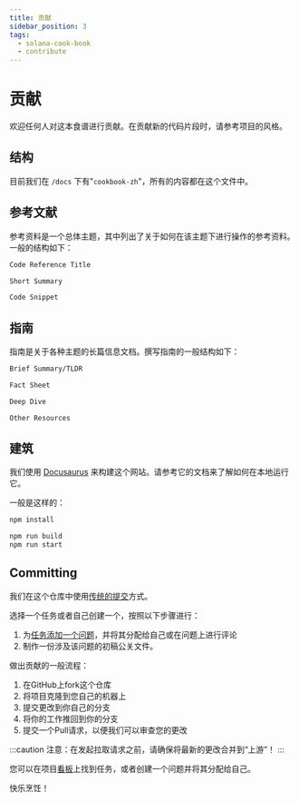 ```yaml
---
title: 贡献
sidebar_position: 3
tags:
  - solana-cook-book
  - contribute
---
```


# 贡献

欢迎任何人对这本食谱进行贡献。在贡献新的代码片段时，请参考项目的风格。

## 结构

目前我们在 `/docs` 下有"`cookbook-zh`"，所有的内容都在这个文件中。

## 参考文献

参考资料是一个总体主题，其中列出了关于如何在该主题下进行操作的参考资料。一般的结构如下：

```md
Code Reference Title

Short Summary

Code Snippet
```

## 指南

指南是关于各种主题的长篇信息文档。撰写指南的一般结构如下：

```md
Brief Summary/TLDR

Fact Sheet

Deep Dive

Other Resources
```

## 建筑

我们使用 [Docusaurus](https://docusaurus.io/) 来构建这个网站。请参考它的文档来了解如何在本地运行它。

一般是这样的：

```bash
npm install
```

```bash
npm run build
npm run start
```

## Committing

我们在这个仓库中使用[传统的提交](https://www.conventionalcommits.org/en/v1.0.0/)方式。

选择一个任务或者自己创建一个，按照以下步骤进行：

1. 为[任务添加一个问题](https://github.com/CreatorsDAO/solana-co-learn/issues/new)，并将其分配给自己或在问题上进行评论
2. 制作一份涉及该问题的初稿公关文件。

做出贡献的一般流程：

1. 在GitHub上fork这个仓库
2. 将项目克隆到您自己的机器上
3. 提交更改到你自己的分支
4. 将你的工作推回到你的分支
5. 提交一个Pull请求，以便我们可以审查您的更改

:::caution
注意：在发起拉取请求之前，请确保将最新的更改合并到“上游”！
:::

您可以在项目[看板](https://github.com/CreatorsDAO/all-in-one-solana/issues)上找到任务，或者创建一个问题并将其分配给自己。

快乐烹饪！
